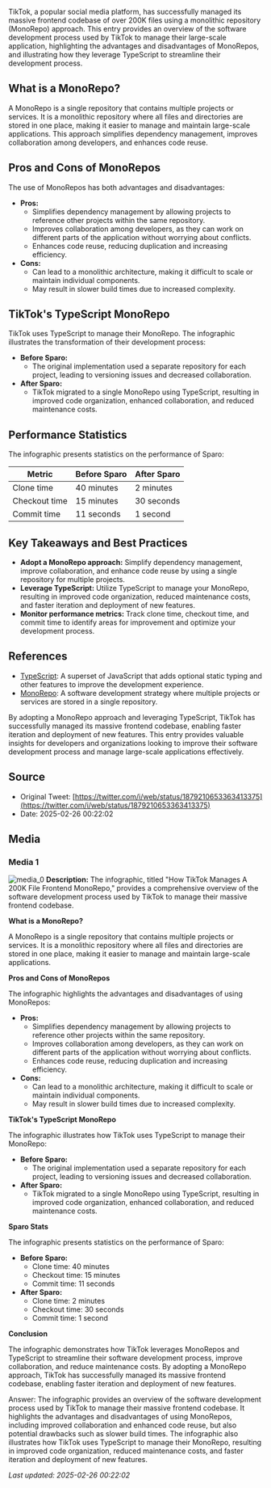 TikTok, a popular social media platform, has successfully managed its massive frontend codebase of over 200K files using a monolithic repository (MonoRepo) approach. This entry provides an overview of the software development process used by TikTok to manage their large-scale application, highlighting the advantages and disadvantages of MonoRepos, and illustrating how they leverage TypeScript to streamline their development process.

## What is a MonoRepo?
A MonoRepo is a single repository that contains multiple projects or services. It is a monolithic repository where all files and directories are stored in one place, making it easier to manage and maintain large-scale applications. This approach simplifies dependency management, improves collaboration among developers, and enhances code reuse.

## Pros and Cons of MonoRepos
The use of MonoRepos has both advantages and disadvantages:

*   **Pros:**
    *   Simplifies dependency management by allowing projects to reference other projects within the same repository.
    *   Improves collaboration among developers, as they can work on different parts of the application without worrying about conflicts.
    *   Enhances code reuse, reducing duplication and increasing efficiency.
*   **Cons:**
    *   Can lead to a monolithic architecture, making it difficult to scale or maintain individual components.
    *   May result in slower build times due to increased complexity.

## TikTok's TypeScript MonoRepo
TikTok uses TypeScript to manage their MonoRepo. The infographic illustrates the transformation of their development process:

*   **Before Sparo:**
    *   The original implementation used a separate repository for each project, leading to versioning issues and decreased collaboration.
*   **After Sparo:**
    *   TikTok migrated to a single MonoRepo using TypeScript, resulting in improved code organization, enhanced collaboration, and reduced maintenance costs.

## Performance Statistics
The infographic presents statistics on the performance of Sparo:

| Metric | Before Sparo | After Sparo |
| --- | --- | --- |
| Clone time | 40 minutes | 2 minutes |
| Checkout time | 15 minutes | 30 seconds |
| Commit time | 11 seconds | 1 second |

## Key Takeaways and Best Practices
*   **Adopt a MonoRepo approach:** Simplify dependency management, improve collaboration, and enhance code reuse by using a single repository for multiple projects.
*   **Leverage TypeScript:** Utilize TypeScript to manage your MonoRepo, resulting in improved code organization, reduced maintenance costs, and faster iteration and deployment of new features.
*   **Monitor performance metrics:** Track clone time, checkout time, and commit time to identify areas for improvement and optimize your development process.

## References
*   [TypeScript](https://www.typescriptlang.org/): A superset of JavaScript that adds optional static typing and other features to improve the development experience.
*   [MonoRepo](https://en.wikipedia.org/wiki/Monorepo): A software development strategy where multiple projects or services are stored in a single repository.

By adopting a MonoRepo approach and leveraging TypeScript, TikTok has successfully managed its massive frontend codebase, enabling faster iteration and deployment of new features. This entry provides valuable insights for developers and organizations looking to improve their software development process and manage large-scale applications effectively.
## Source

- Original Tweet: [https://twitter.com/i/web/status/1879210653363413375](https://twitter.com/i/web/status/1879210653363413375)
- Date: 2025-02-26 00:22:02


## Media

### Media 1
![media_0](./media_0.jpg)
**Description:** The infographic, titled "How TikTok Manages A 200K File Frontend MonoRepo," provides a comprehensive overview of the software development process used by TikTok to manage their massive frontend codebase.

**What is a MonoRepo?**

A MonoRepo is a single repository that contains multiple projects or services. It is a monolithic repository where all files and directories are stored in one place, making it easier to manage and maintain large-scale applications.

**Pros and Cons of MonoRepos**

The infographic highlights the advantages and disadvantages of using MonoRepos:

*   **Pros:**
    *   Simplifies dependency management by allowing projects to reference other projects within the same repository.
    *   Improves collaboration among developers, as they can work on different parts of the application without worrying about conflicts.
    *   Enhances code reuse, reducing duplication and increasing efficiency.
*   **Cons:**
    *   Can lead to a monolithic architecture, making it difficult to scale or maintain individual components.
    *   May result in slower build times due to increased complexity.

**TikTok's TypeScript MonoRepo**

The infographic illustrates how TikTok uses TypeScript to manage their MonoRepo:

*   **Before Sparo:**
    *   The original implementation used a separate repository for each project, leading to versioning issues and decreased collaboration.
*   **After Sparo:**
    *   TikTok migrated to a single MonoRepo using TypeScript, resulting in improved code organization, enhanced collaboration, and reduced maintenance costs.

**Sparo Stats**

The infographic presents statistics on the performance of Sparo:

*   **Before Sparo:**
    *   Clone time: 40 minutes
    *   Checkout time: 15 minutes
    *   Commit time: 11 seconds
*   **After Sparo:**
    *   Clone time: 2 minutes
    *   Checkout time: 30 seconds
    *   Commit time: 1 second

**Conclusion**

The infographic demonstrates how TikTok leverages MonoRepos and TypeScript to streamline their software development process, improve collaboration, and reduce maintenance costs. By adopting a MonoRepo approach, TikTok has successfully managed its massive frontend codebase, enabling faster iteration and deployment of new features.

Answer: The infographic provides an overview of the software development process used by TikTok to manage their massive frontend codebase. It highlights the advantages and disadvantages of using MonoRepos, including improved collaboration and enhanced code reuse, but also potential drawbacks such as slower build times. The infographic also illustrates how TikTok uses TypeScript to manage their MonoRepo, resulting in improved code organization, reduced maintenance costs, and faster iteration and deployment of new features.

*Last updated: 2025-02-26 00:22:02*